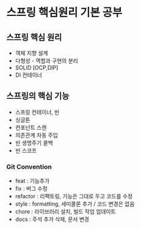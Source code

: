# 스프링 핵심원리 기본 공부

## 스프링 핵심 원리
-  객체 지향 설계
- 다형성 - 역할과 구현의 분리
- SOLID [OCP,DIP]
- DI 컨테이너

## 스프링의 핵심 기능
- 스프링 컨테이너, 빈
- 싱글톤
- 컨포넌트 스캔
- 의존관계 자동 주입
- 빈 생명주기 콜백
- 빈 스코프




### Git Convention

- feat : 기능추가
- fix : 버그 수정
- refactor : 리팩토링, 기능은 그대로 두고 코드를 수정
- style : formatting, 세미콜론 추가 / 코드 변경은 없음
- chore : 라이브러리 설치, 빌드 작업 업데이트
- docs : 주석 추가 삭제, 문서 변경
